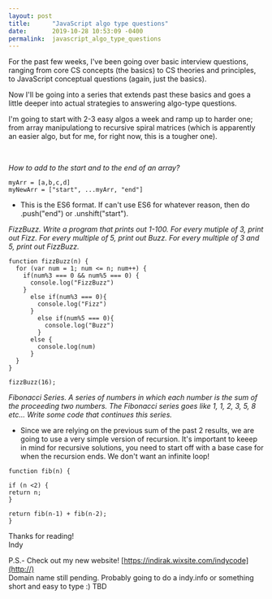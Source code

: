 ```yaml
---
layout: post
title:      "JavaScript algo type questions"
date:       2019-10-28 10:53:09 -0400
permalink:  javascript_algo_type_questions
---
```



For the past few weeks, I've been going over basic interview questions, ranging from core CS concepts (the basics) to CS theories and principles, to JavaScript conceptual questions (again, just the basics). 

Now I'll be going into a series that extends past these basics and goes a little deeper into actual strategies to answering algo-type questions. 

I'm going to start with 2-3 easy algos a week and ramp up to harder one; from array manipulationg to recursive spiral matrices (which is apparently an easier algo, but for me, for right now, this is a tougher one). 

<br>

*How to add to the start and to the end of an array?*
```
myArr = [a,b,c,d]
myNewArr = ["start", ...myArr, "end"]
```
* This is the ES6 format. If can't use ES6 for whatever reason, then do .push("end") or .unshift("start"). 


*FizzBuzz. Write a program that prints out 1-100. For every mutiple of 3, print out Fizz. For every multiple of 5, print out Buzz. For every multiple of 3 and 5, print out FizzBuzz.*

```
function fizzBuzz(n) {
  for (var num = 1; num <= n; num++) {
    if(num%3 === 0 && num%5 === 0) {
      console.log("FizzBuzz")
    }
      else if(num%3 === 0){
        console.log("Fizz")
      }
        else if(num%5 === 0){
          console.log("Buzz")
        }
      else {
        console.log(num)
      }
  }
}

fizzBuzz(16);
```


*Fibonacci Series. A series of numbers in which each number is the sum of the proceeding two numbers. The Fibonacci series goes like 1, 1, 2, 3, 5, 8 etc...  Write some code that continues this series.*
* Since we are relying on the previous sum of the past 2 results, we are going to use a very simple version of recursion. It's important to keeep in mind for recursive solutions, you need to start off with a base case for when the recursion ends. We don't want an infinite loop! 

```
function fib(n) {

if (n <2) {
return n;
}

return fib(n-1) + fib(n-2);
}
```



Thanks for reading!<br>
Indy 


P.S.- Check out my new website! [https://indirak.wixsite.com/indycode](http://) <br>
Domain name still pending. Probably going to do a indy.info or something short and easy to type :) TBD
